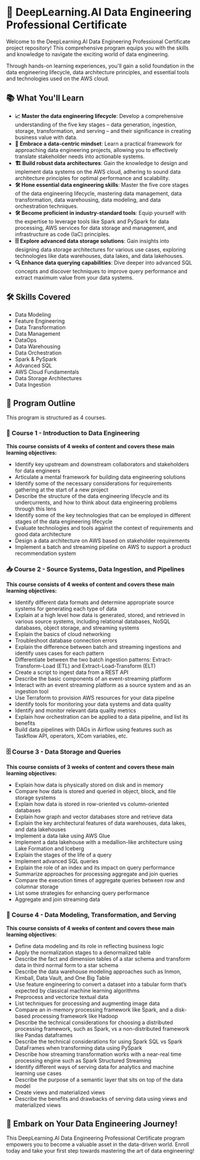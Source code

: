 # 🧠 DeepLearning.AI Data Engineering Professional Certificate

Welcome to the DeepLearning.AI Data Engineering Professional Certificate project repository! This comprehensive program equips you with the skills and knowledge to navigate the exciting world of data engineering.

Through hands-on learning experiences, you'll gain a solid foundation in the data engineering lifecycle, data architecture principles, and essential tools and technologies used on the AWS cloud.

## 📚 What You'll Learn

- **📈 Master the data engineering lifecycle**: Develop a comprehensive understanding of the five key stages – data generation, ingestion, storage, transformation, and serving – and their significance in creating business value with data.
- **🧩 Embrace a data-centric mindset**: Learn a practical framework for approaching data engineering projects, allowing you to effectively translate stakeholder needs into actionable systems.
- **🏗️ Build robust data architectures**: Gain the knowledge to design and implement data systems on the AWS cloud, adhering to sound data architecture principles for optimal performance and scalability.
- **🛠️ Hone essential data engineering skills**: Master the five core stages of the data engineering lifecycle, mastering data management, data transformation, data warehousing, data modeling, and data orchestration techniques.
- **🛠️ Become proficient in industry-standard tools**: Equip yourself with the expertise to leverage tools like Spark and PySpark for data processing, AWS services for data storage and management, and infrastructure as code (IaC) principles.
- **🗄️ Explore advanced data storage solutions**: Gain insights into designing data storage architectures for various use cases, exploring technologies like data warehouses, data lakes, and data lakehouses.
- **🔍 Enhance data querying capabilities**: Dive deeper into advanced SQL concepts and discover techniques to improve query performance and extract maximum value from your data systems.

## 🛠️ Skills Covered

- Data Modeling
- Feature Engineering
- Data Transformation
- Data Management
- DataOps
- Data Warehousing
- Data Orchestration
- Spark & PySpark
- Advanced SQL
- AWS Cloud Fundamentals
- Data Storage Architectures
- Data Ingestion

## 📅 Program Outline

This program is structured as 4 courses.

### 📘 Course 1 - Introduction to Data Engineering

**This course consists of 4 weeks of content and covers these main learning objectives:**

- Identify key upstream and downstream collaborators and stakeholders for data engineers
- Articulate a mental framework for building data engineering solutions
- Identify some of the necessary considerations for requirements gathering at the start of a new project
- Describe the structure of the data engineering lifecycle and its undercurrents, and how to think about data engineering problems through this lens
- Identify some of the key technologies that can be employed in different stages of the data engineering lifecycle
- Evaluate technologies and tools against the context of requirements and good data architecture
- Design a data architecture on AWS based on stakeholder requirements
- Implement a batch and streaming pipeline on AWS to support a product recommendation system


### 📥 Course 2 - Source Systems, Data Ingestion, and Pipelines

**This course consists of 4 weeks of content and covers these main learning objectives:**

- Identify different data formats and determine appropriate source systems for generating each type of data
- Explain at a high level how data is generated, stored, and retrieved in various source systems, including relational databases, NoSQL databases, object storage, and streaming systems
- Explain the basics of cloud networking
- Troubleshoot database connection errors
- Explain the difference between batch and streaming ingestions and identify uses cases for each pattern
- Differentiate between the two batch ingestion patterns: Extract-Transform-Load (ETL) and Extract-Load-Transform (ELT)
- Create a script to ingest data from a REST API
- Describe the basic components of an event-streaming platform
- Interact with an event streaming platform as a source system and as an ingestion tool
- Use Terraform to provision AWS resources for your data pipeline
- Identify tools for monitoring your data systems and data quality
- Identify and monitor relevant data quality metrics
- Explain how orchestration can be applied to a data pipeline, and list its benefits
- Build data pipelines with DAGs in Airflow using features such as Taskflow API, operators, XCom variables, etc.

### 🗄️ Course 3 - Data Storage and Queries

**This course consists of 3 weeks of content and covers these main learning objectives:**

- Explain how data is physically stored on disk and in memory
- Compare how data is stored and queried in object, block, and file storage systems
- Explain how data is stored in row-oriented vs column-oriented databases
- Explain how graph and vector databases store and retrieve data
- Explain the key architectural features of data warehouses, data lakes, and data lakehouses
- Implement a data lake using AWS Glue
- Implement a data lakehouse with a medallion-like architecture using Lake Formation and Iceberg
- Explain the stages of the life of a query
- Implement advanced SQL queries
- Explain the role of an index and its impact on query performance
- Summarize approaches for processing aggregate and join queries
- Compare the execution times of aggregate queries between row and columnar storage
- List some strategies for enhancing query performance
- Aggregate and join streaming data


### 🔄 Course 4 - Data Modeling, Transformation, and Serving

**This course consists of 4 weeks of content and covers these main learning objectives:**

- Define data modeling and its role in reflecting business logic
- Apply the normalization stages to a denormalized table
- Describe the fact and dimension tables of a star schema and transform data in third normal form to a star schema
- Describe the data warehouse modeling approaches such as Inmon, Kimball, Data Vault, and One Big Table
- Use feature engineering to convert a dataset into a tabular form that’s expected by classical machine learning algorithms
- Preprocess and vectorize textual data
- List techniques for processing and augmenting image data
- Compare an in-memory processing framework like Spark, and a disk-based processing framework like Hadoop
- Describe the technical considerations for choosing a distributed processing framework, such as Spark, vs a non-distributed framework like Pandas dataframes
- Describe the technical considerations for using Spark SQL vs Spark DataFrames when transforming data using PySpark
- Describe how streaming transformation works with a near-real time processing engine such as Spark Structured Streaming
- Identify different ways of serving data for analytics and machine learning use cases
- Describe the purpose of a semantic layer that sits on top of the data model
- Create views and materialized views
- Describe the benefits and drawbacks of serving data using views and materialized views


## 🚀 Embark on Your Data Engineering Journey!

This DeepLearning.AI Data Engineering Professional Certificate program empowers you to become a valuable asset in the data-driven world. Enroll today and take your first step towards mastering the art of data engineering!
